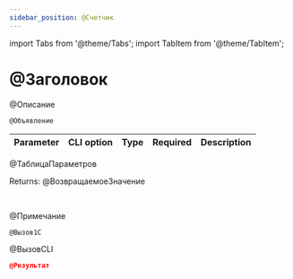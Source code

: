 ```yaml
---
sidebar_position: @Счетчик
---
```


import Tabs from '@theme/Tabs';
import TabItem from '@theme/TabItem';

# @Заголовок
@Описание



`@Объявление`

  | Parameter | CLI option | Type | Required | Description |
  |-|-|-|-|-|
@ТаблицаПараметров
  
  Returns: @ВозвращаемоеЗначение

<br/>

@Примечание


```bsl title="Code example"
@Вызов1С
```
 
@ВызовCLI


```json title="Result"
@Результат
```
